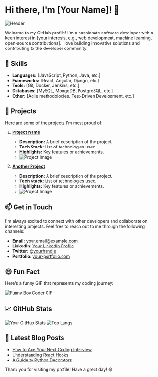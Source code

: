 # Hi there, I'm [Your Name]! 👋

![Header](https://your-image-url.com)

Welcome to my GitHub profile! I'm a passionate software developer with a keen interest in [your interests, e.g., web development, machine learning, open-source contributions]. I love building innovative solutions and contributing to the developer community.

## 🚀 Skills

- **Languages:** [JavaScript, Python, Java, etc.]
- **Frameworks:** [React, Angular, Django, etc.]
- **Tools:** [Git, Docker, Jenkins, etc.]
- **Databases:** [MySQL, MongoDB, PostgreSQL, etc.]
- **Other:** [Agile methodologies, Test-Driven Development, etc.]

## 🌟 Projects

Here are some of the projects I'm most proud of:

1. **[Project Name](https://github.com/yourusername/projectname)**
   - **Description:** A brief description of the project.
   - **Tech Stack:** List of technologies used.
   - **Highlights:** Key features or achievements.
   - ![Project Image](https://your-project-image-url.com)

2. **[Another Project](https://github.com/yourusername/anotherproject)**
   - **Description:** A brief description of the project.
   - **Tech Stack:** List of technologies used.
   - **Highlights:** Key features or achievements.
   - ![Project Image](https://your-project-image-url.com)

## 📫 Get in Touch

I'm always excited to connect with other developers and collaborate on interesting projects. Feel free to reach out to me through the following channels:

- **Email:** [your.email@example.com](mailto:your.email@example.com)
- **LinkedIn:** [Your LinkedIn Profile](https://www.linkedin.com/in/yourprofile/)
- **Twitter:** [@yourhandle](https://twitter.com/yourhandle)
- **Portfolio:** [your-portfolio.com](https://your-portfolio.com)

## 😄 Fun Fact

Here's a funny GIF that represents my coding journey:

![Funny Boy Coder GIF](https://media.giphy.com/media/your-funny-boy-coder-gif-url/giphy.gif)

## 📈 GitHub Stats

![Your GitHub Stats](https://github-readme-stats.vercel.app/api?username=yourusername&show_icons=true&theme=radical)
![Top Langs](https://github-readme-stats.vercel.app/api/top-langs/?username=yourusername&layout=compact&theme=radical)

## 📝 Latest Blog Posts

<!-- BLOG-POST-LIST:START -->
- [How to Ace Your Next Coding Interview](https://your-blog-link.com)
- [Understanding React Hooks](https://your-blog-link.com)
- [A Guide to Python Decorators](https://your-blog-link.com)
<!-- BLOG-POST-LIST:END -->

Thank you for visiting my profile! Have a great day! 😄
